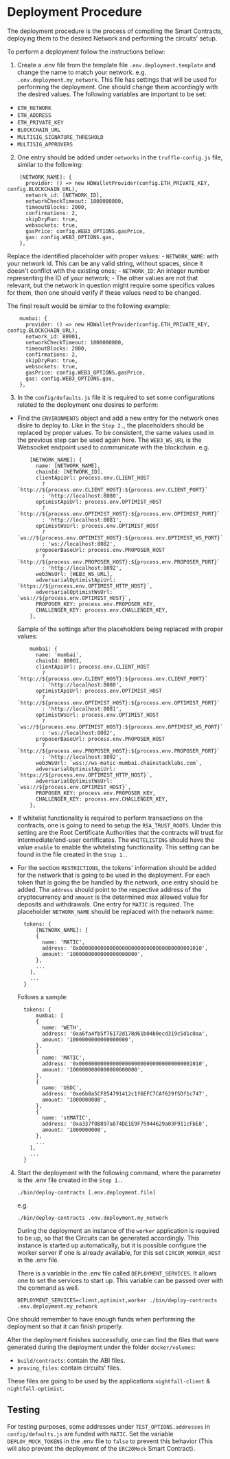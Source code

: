 # Deployment Procedure
The deployment procedure is the process of compiling the Smart Contracts, deploying them to the desired Network and performing the circuits' setup.

To perform a deployment follow the instructions bellow:
1. Create a .env file from the template file `.env.deployment.template` and change the name to match your network. e.g. `.env.deployment.my_network`. This 
  file has settings that will be used for performing the deployment. One should change them accordingly with the desired values. The following variables are 
  important to be set:
  - `ETH_NETWORK`
  - `ETH_ADDRESS`
  - `ETH_PRIVATE_KEY`
  - `BLOCKCHAIN_URL`
  - `MULTISIG_SIGNATURE_THRESHOLD`
  - `MULTISIG_APPROVERS`

2. One entry should be added under `networks` in the `truffle-config.js` file, similar to the following:
  ```
      [NETWORK_NAME]: {
        provider: () => new HDWalletProvider(config.ETH_PRIVATE_KEY, config.BLOCKCHAIN_URL),
        network_id: [NETWORK_ID],
        networkCheckTimeout: 1000000000,
        timeoutBlocks: 2000,
        confirmations: 2,
        skipDryRun: true,
        websockets: true,
        gasPrice: config.WEB3_OPTIONS.gasPrice,
        gas: config.WEB3_OPTIONS.gas,
      },
  ```
  Replace the identified placeholder with proper values:
    - `NETWORK_NAME`: with your network id. This can be any valid string, without spaces, since it doesn't conflict with the existing ones; 
    - `NETWORK_ID`: An integer number representing the ID of your network;
    - The other values are not that relevant, but the network in question might require some specifics values for them, then one should 
    verify if these values need to be changed.

  The final result would be similar to the following example:
  ```
      mumbai: {
        provider: () => new HDWalletProvider(config.ETH_PRIVATE_KEY, config.BLOCKCHAIN_URL),
        network_id: 80001,
        networkCheckTimeout: 1000000000,
        timeoutBlocks: 2000,
        confirmations: 2,
        skipDryRun: true,
        websockets: true,
        gasPrice: config.WEB3_OPTIONS.gasPrice,
        gas: config.WEB3_OPTIONS.gas,
      },
  ```
3. In the `config/defaults.js` file it is required to set some configurations related to the deployment one desires to perform:
  - Find the `ENVIRONMENTS` object and add a new entry for the network ones disire to deploy to. Like in the `Step 2.`, the placeholders should be
    replaced by proper values. To be consistent, the same values used in the previous step can be used again here. The `WEB3_WS_URL` is the Websocket
    endpoint used to communicate with the blockchain. e.g.
    ```
        [NETWORK_NAME]: {
          name: [NETWORK_NAME],
          chainId: [NETWORK_ID],
          clientApiUrl: process.env.CLIENT_HOST
            ? `http://${process.env.CLIENT_HOST}:${process.env.CLIENT_PORT}`
            : 'http://localhost:8080',
          optimistApiUrl: process.env.OPTIMIST_HOST
            ? `http://${process.env.OPTIMIST_HOST}:${process.env.OPTIMIST_PORT}`
            : 'http://localhost:8081',
          optimistWsUrl: process.env.OPTIMIST_HOST
            ? `ws://${process.env.OPTIMIST_HOST}:${process.env.OPTIMIST_WS_PORT}`
            : 'ws://localhost:8082',
          proposerBaseUrl: process.env.PROPOSER_HOST
            ? `http://${process.env.PROPOSER_HOST}:${process.env.PROPOSER_PORT}`
            : 'http://localhost:8092',
          web3WsUrl: [WEB3_WS_URL],
          adversarialOptimistApiUrl: `https://${process.env.OPTIMIST_HTTP_HOST}`,
          adversarialOptimistWsUrl: `wss://${process.env.OPTIMIST_HOST}`,
          PROPOSER_KEY: process.env.PROPOSER_KEY,
          CHALLENGER_KEY: process.env.CHALLENGER_KEY,
        },
    ```
    Sample of the settings after the placeholders being replaced with proper values: 
    ```
        mumbai: {
          name: 'mumbai',
          chainId: 80001,
          clientApiUrl: process.env.CLIENT_HOST
            ? `http://${process.env.CLIENT_HOST}:${process.env.CLIENT_PORT}`
            : 'http://localhost:8080',
          optimistApiUrl: process.env.OPTIMIST_HOST
            ? `http://${process.env.OPTIMIST_HOST}:${process.env.OPTIMIST_PORT}`
            : 'http://localhost:8081',
          optimistWsUrl: process.env.OPTIMIST_HOST
            ? `ws://${process.env.OPTIMIST_HOST}:${process.env.OPTIMIST_WS_PORT}`
            : 'ws://localhost:8082',
          proposerBaseUrl: process.env.PROPOSER_HOST
            ? `http://${process.env.PROPOSER_HOST}:${process.env.PROPOSER_PORT}`
            : 'http://localhost:8092',
          web3WsUrl: `wss://ws-matic-mumbai.chainstacklabs.com`,
          adversarialOptimistApiUrl: `https://${process.env.OPTIMIST_HTTP_HOST}`,
          adversarialOptimistWsUrl: `wss://${process.env.OPTIMIST_HOST}`,
          PROPOSER_KEY: process.env.PROPOSER_KEY,
          CHALLENGER_KEY: process.env.CHALLENGER_KEY,
        },
    ```

  - If whitelist functionality is required to perform transactions on the contracts, one is going to need to setup the `RSA_TRUST_ROOTS`. Under this 
    setting are the Root Certificate Authorities that the contracts will trust for intermediate/end-user certificates. The `WHITELISTING` should
    have the value `enable` to enable the whitelisting functionality. This setting can be found in the file created in the `Step 1.`.

  - For the section `RESTRICTIONS`, the tokens' information should be added for the network that is going to be used in the deployment. For each token 
    that is going the be handled by the network, one entry should be added. The `address` should point to the respective address of the cryptocurrency and
    `amount` is the determined max allowed value for deposits and withdrawals. One entry for `MATIC` is required. The placeholder `NETWORK_NAME` should be 
    replaced with the network name:
      ```
        tokens: {
            [NETWORK_NAME]: [
            {
              name: 'MATIC',
              address: '0x0000000000000000000000000000000000001010',
              amount: '1000000000000000000000',
            },
            ...
          ],
          ...
        }
      ```
    Follows a sample:
      ```
        tokens: {
            mumbai: [
            {
              name: 'WETH',
              address: '0xa6fa4fb5f76172d178d61b04b0ecd319c5d1c0aa',
              amount: '1000000000000000000',
            },
            {
              name: 'MATIC',
              address: '0x0000000000000000000000000000000000001010',
              amount: '1000000000000000000000',
            },
            {
              name: 'USDC',
              address: '0xe6b8a5CF854791412c1f6EFC7CAf629f5Df1c747',
              amount: '1000000000',
            },
            {
              name: 'stMATIC',
              address: '0xa337f0B897a874DE1E9F75944629a03F911cFbE8',
              amount: '1000000000',
            },
            ...
          ],
          ...
        }
      ```

4. Start the deployment with the following command, where the parameter is the .env file created in the `Step 1.`.

    ```
    ./bin/deploy-contracts [.env.deployment.file]
    ```
    e.g.
    ```
    ./bin/deploy-contracts .env.deployment.my_network
    ```

    During the deployment an instance of the `worker` application is required to be up, so that the Circuits can be generated accordingly. This instance is started up 
    automatically, but it is possible configure the worker server if one is already available, for this set `CIRCOM_WORKER_HOST` in the .env file.

    There is a variable in the .env file called `DEPLOYMENT_SERVICES`. It allows one to set the services to start up. This variable can be passed over with the command
    as well.
    ```
    DEPLOYMENT_SERVICES=client,optimist,worker ./bin/deploy-contracts .env.deployment.my_network
    ```

One should remember to have enough funds when performing the deployment so that it can finish properly.

After the deployment finishes successfully, one can find the files that were generated during the deployment under the folder `docker/volumes`:
- `build/contracts`: contain the ABI files.
- `proving_files`: contain circuits' files.

These files are going to be used by the applications `nightfall-client` & `nightfall-optimist`.

## Testing
For testing purposes, some addresses under `TEST_OPTIONS.addresses` in `config/defaults.js` are funded with `MATIC`. Set the variable `DEPLOY_MOCK_TOKENS` in the .env file to `false` to prevent this behavior (This will also prevent the deployment of the `ERC20Mock` Smart Contract).
